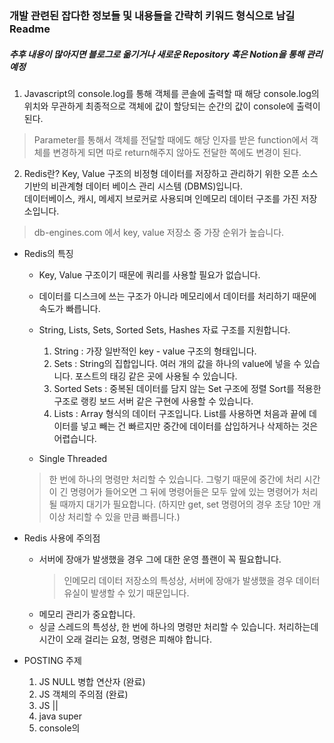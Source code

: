 ### 개발 관련된 잡다한 정보들 및 내용들을 간략히 키워드 형식으로 남길 Readme
##### 추후 내용이 많아지면 블로그로 옮기거나 새로운 Repository 혹은 Notion을 통해 관리 예정

1. Javascript의 console.log를 통해 객체를 콘솔에 출력할 때 해당 console.log의 위치와 무관하게
최종적으로 객체에 값이 할당되는 순간의 값이 console에 출력이 된다.
  > Parameter를 통해서 객체를 전달할 때에도 해당 인자를 받은 function에서 객체를 변경하게 되면 따로 return해주지 않아도 전달한 쪽에도 변경이 된다.
  
2. Redis란?
Key, Value 구조의 비정형 데이터를 저장하고 관리하기 위한 오픈 소스 기반의 비관계형 데이터 베이스 관리 시스템 (DBMS)입니다.  
데이터베이스, 캐시, 메세지 브로커로 사용되며 인메모리 데이터 구조를 가진 저장소입니다.  
> db-engines.com 에서 key, value 저장소 중 가장 순위가 높습니다.

- Redis의 특징
  - Key, Value 구조이기 때문에 쿼리를 사용할 필요가 없습니다.  
  - 데이터를 디스크에 쓰는 구조가 아니라 메모리에서 데이터를 처리하기 때문에 속도가 빠릅니다.  
  - String, Lists, Sets, Sorted Sets, Hashes 자료 구조를 지원합니다.  
      1) String : 가장 일반적인 key - value 구조의 형태입니다.  
      2) Sets : String의 집합입니다. 여러 개의 값을 하나의 value에 넣을 수 있습니다. 포스트의 태깅 같은 곳에 사용될 수 있습니다.
      3) Sorted Sets : 중복된 데이터를 담지 않는 Set 구조에 정렬 Sort를 적용한 구조로 랭킹 보드 서버 같은 구현에 사용할 수 있습니다.
      4) Lists : Array 형식의 데이터 구조입니다. List를 사용하면 처음과 끝에 데이터를 넣고 빼는 건 빠르지만 중간에 데이터를 삽입하거나 삭제하는 것은 어렵습니다.

  - Single Threaded
  > 한 번에 하나의 명령만 처리할 수 있습니다. 
  > 그렇기 때문에 중간에 처리 시간이 긴 명령어가 들어오면 그 뒤에 명령어들은 모두 앞에 있는 명령어가 처리될 때까지 대기가 필요합니다.
  (하지만 get, set 명령어의 경우 초당 10만 개 이상 처리할 수 있을 만큼 빠릅니다.)

- Redis 사용에 주의점
  - 서버에 장애가 발생했을 경우 그에 대한 운영 플랜이 꼭 필요합니다.
    > 인메모리 데이터 저장소의 특성상, 서버에 장애가 발생했을 경우 데이터 유실이 발생할 수 있기 때문입니다.
  - 메모리 관리가 중요합니다.
  - 싱글 스레드의 특성상, 한 번에 하나의 명령만 처리할 수 있습니다. 처리하는데 시간이 오래 걸리는 요청, 명령은 피해야 합니다.

- POSTING 주제
  1. JS NULL 병합 연산자 (완료)
  2. JS 객체의 주의점 (완료)
  3. JS || 
  4. java super
  5. console의 
